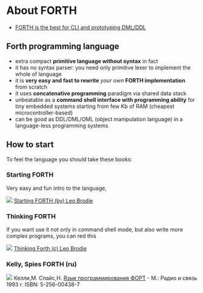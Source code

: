# About FORTH

* [FORTH is the best for CLI and prototyping DML/DDL](https://ponyatov.quora.com/On-computer-language-design-FORTH-is-the-best-for-CLI-and-prototyping-DML-DDL)

## Forth programming language

* extra compact **primitive language without syntax** in fact
* it has no syntax parser: you need only primitive lexer to implement the whole of language
* it is **very easy and fast to rewrite** *your own* **FORTH implementation** from scratch
* it uses **concatenative programming** paradigm via shared data stack
* unbeatable as a **command shell interface with programming ability**
for tiny embedded systems starting from few Kb of RAM (cheapest microcontroller-based)
* can be good as DDL/DML/OML (object manipulation language) in a language-less programming systems

## How to start

To feel the language you should take these books:

### Starting FORTH

Very easy and fun intro to the language, 
 
![](https://qph.fs.quoracdn.net/main-qimg-57d3866ed77f15b0abd680f65b8e9630) [Starting FORTH (by) Leo Brodie](http://www.forth.com/starting-forth/)

### Thinking FORTH

If you want use it not only in command shell mode,
but also write more complex programs, you can red this

![](https://qph.fs.quoracdn.net/main-qimg-92c34ab06ee1fcc15096a713d391c435)
[Thinking Forth (c) Leo Brodie](http://thinking-forth.sourceforge.net/)

### Kelly, Spies FORTH (ru)

![](https://qph.fs.quoracdn.net/main-qimg-d9f7e746a3f00bc42289a52794fc0429)
Келли,М. Спайс,Н. [Язык программирования ФОРТ](http://www.forth.org.ru/~cactus/library.htm) - М.: Радио и связь 1993 г. ISBN: 5-256-00438-7
